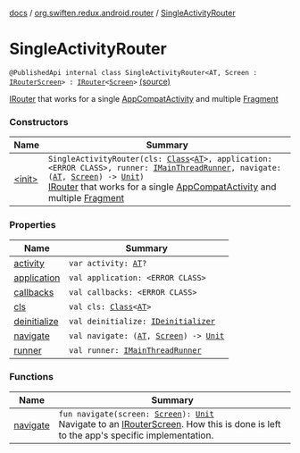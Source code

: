 [docs](../../index.md) / [org.swiften.redux.android.router](../index.md) / [SingleActivityRouter](./index.md)

# SingleActivityRouter

`@PublishedApi internal class SingleActivityRouter<AT, Screen : `[`IRouterScreen`](../../org.swiften.redux.core/-i-router-screen.md)`> : `[`IRouter`](../../org.swiften.redux.core/-i-router/index.md)`<`[`Screen`](index.md#Screen)`>` [(source)](https://github.com/protoman92/KotlinRedux/tree/master/android/android-router/src/main/java/org/swiften/redux/android/router/SingleActivityRouter.kt#L21)

[IRouter](../../org.swiften.redux.core/-i-router/index.md) that works for a single [AppCompatActivity](#) and multiple [Fragment](#)

### Constructors

| Name | Summary |
|---|---|
| [&lt;init&gt;](-init-.md) | `SingleActivityRouter(cls: `[`Class`](http://docs.oracle.com/javase/6/docs/api/java/lang/Class.html)`<`[`AT`](index.md#AT)`>, application: <ERROR CLASS>, runner: `[`IMainThreadRunner`](../../org.swiften.redux.android.util/-android-util/-i-main-thread-runner/index.md)`, navigate: (`[`AT`](index.md#AT)`, `[`Screen`](index.md#Screen)`) -> `[`Unit`](https://kotlinlang.org/api/latest/jvm/stdlib/kotlin/-unit/index.html)`)`<br>[IRouter](../../org.swiften.redux.core/-i-router/index.md) that works for a single [AppCompatActivity](#) and multiple [Fragment](#) |

### Properties

| Name | Summary |
|---|---|
| [activity](activity.md) | `var activity: `[`AT`](index.md#AT)`?` |
| [application](application.md) | `val application: <ERROR CLASS>` |
| [callbacks](callbacks.md) | `val callbacks: <ERROR CLASS>` |
| [cls](cls.md) | `val cls: `[`Class`](http://docs.oracle.com/javase/6/docs/api/java/lang/Class.html)`<`[`AT`](index.md#AT)`>` |
| [deinitialize](deinitialize.md) | `val deinitialize: `[`IDeinitializer`](../../org.swiften.redux.core/-i-deinitializer.md) |
| [navigate](navigate.md) | `val navigate: (`[`AT`](index.md#AT)`, `[`Screen`](index.md#Screen)`) -> `[`Unit`](https://kotlinlang.org/api/latest/jvm/stdlib/kotlin/-unit/index.html) |
| [runner](runner.md) | `val runner: `[`IMainThreadRunner`](../../org.swiften.redux.android.util/-android-util/-i-main-thread-runner/index.md) |

### Functions

| Name | Summary |
|---|---|
| [navigate](navigate.md) | `fun navigate(screen: `[`Screen`](index.md#Screen)`): `[`Unit`](https://kotlinlang.org/api/latest/jvm/stdlib/kotlin/-unit/index.html)<br>Navigate to an [IRouterScreen](../../org.swiften.redux.core/-i-router-screen.md). How this is done is left to the app's specific implementation. |
